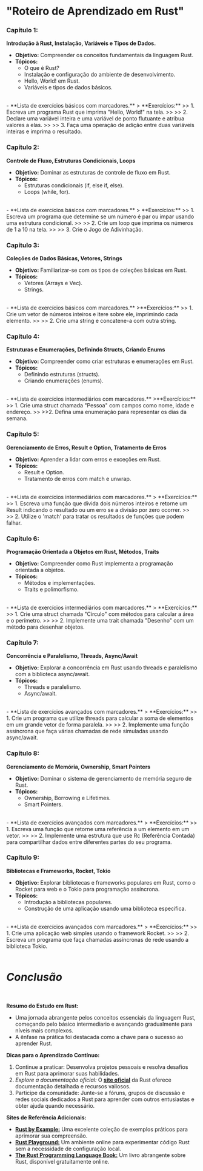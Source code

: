 # "Roteiro de Aprendizado em Rust"


### **Capítulo 1:**

**Introdução à Rust, Instalação, Variáveis e Tipos de Dados.**
- **Objetivo:** Compreender os conceitos fundamentais da linguagem Rust.
- **Tópicos:** 
  - O que é Rust?
  - Instalação e configuração do ambiente de desenvolvimento.
  - Hello, World! em Rust.
  - Variáveis e tipos de dados básicos.  
<br>
- **Lista de exercícios básicos com marcadores.**
> **Exercícios:**
>> 1. Escreva um programa Rust que imprima "Hello, World!" na tela.
>>
>> 2. Declare uma variável inteira e uma variável de ponto flutuante e atribua valores a elas.
>>
>> 3. Faça uma operação de adição entre duas variáveis inteiras e imprima o resultado.

### **Capítulo 2:**

**Controle de Fluxo, Estruturas Condicionais, Loops**
- **Objetivo:** Dominar as estruturas de controle de fluxo em Rust.
- **Tópicos:**
  - Estruturas condicionais (if, else if, else).
  - Loops (while, for).  
<br>
- **Lista de exercícios básicos com marcadores.**
> **Exercícios:**
>> 1. Escreva um programa que determine se um número é par ou ímpar usando uma estrutura condicional.
>>
>> 2. Crie um loop que imprima os números de 1 a 10 na tela.
>>
>> 3. Crie o Jogo de Adivinhação.

### **Capítulo 3:**

**Coleções de Dados Básicas, Vetores, Strings**

- **Objetivo:** Familiarizar-se com os tipos de coleções básicas em Rust.
- **Tópicos:** 
  - Vetores (Arrays e Vec). 
  - Strings.  
<br>
- **Lista de exercícios básicos com marcadores.**
>**Exercícios:**
>> 1. Crie um vetor de números inteiros e itere sobre ele, imprimindo cada elemento.
>>
>> 2. Crie uma string e concatene-a com outra string.

### **Capítulo 4:**

**Estruturas e Enumerações, Definindo Structs, Criando Enums**

- **Objetivo:** Compreender como criar estruturas e enumerações em Rust.
- **Tópicos:**
  - Definindo estruturas (structs).
  - Criando enumerações (enums).  
<br>
- **Lista de exercícios intermediários com marcadores.**
>**Exercícios:**
>> 1. Crie uma struct chamada "Pessoa" com campos como nome, idade e endereço.
>>
>>2. Defina uma enumeração para representar os dias da semana.

### **Capítulo 5:**

**Gerenciamento de Erros, Result e Option, Tratamento de Erros**

- **Objetivo:** Aprender a lidar com erros e exceções em Rust.
- **Tópicos:**
  - Result e Option.
  - Tratamento de erros com match e unwrap.  
<br>
- **Lista de exercícios intermediários com marcadores.**
> **Exercícios:**
>> 1. Escreva uma função que divida dois números inteiros e retorne um Result indicando o resultado ou um erro se a divisão por zero ocorrer.
>>
>> 2. Utilize o 'match' para tratar os resultados de funções que podem falhar.

### **Capítulo 6:**

**Programação Orientada a Objetos em Rust, Métodos, Traits**

- **Objetivo:** Compreender como Rust implementa a programação orientada a objetos.
- **Tópicos:**
  - Métodos e implementações.
  - Traits e polimorfismo.  
<br>  
- **Lista de exercícios intermediários com marcadores.**
> **Exercícios:**
>> 1. Crie uma struct chamada "Círculo" com métodos para calcular a área e o perímetro.
>>
>> 2. Implemente uma trait chamada "Desenho" com um método para desenhar objetos. 

### **Capítulo 7:**

**Concorrência e Paralelismo, Threads, Async/Await**

- **Objetivo:** Explorar a concorrência em Rust usando threads e paralelismo com a biblioteca async/await.
- **Tópicos:**
  - Threads e paralelismo.
  - Async/await.  
<br> 
- **Lista de exercícios avançados com marcadores.**
> **Exercícios:**
>> 1. Crie um programa que utilize threads para calcular a soma de elementos em um grande vetor de forma paralela.
>>
>> 2. Implemente uma função assíncrona que faça várias chamadas de rede simuladas usando async/await.

### **Capítulo 8:**

**Gerenciamento de Memória, Ownership, Smart Pointers**

- **Objetivo:** Dominar o sistema de gerenciamento de memória seguro de Rust.
- **Tópicos:**
  - Ownership, Borrowing e Lifetimes.
  - Smart Pointers.  
<br> 
- **Lista de exercícios avançados com marcadores.**
> **Exercícios:**
>> 1. Escreva uma função que retorne uma referência a um elemento em um vetor.
>>
>> 2. Implemente uma estrutura que use Rc (Referência Contada) para compartilhar dados entre diferentes partes do seu programa.

### **Capítulo 9:**

**Bibliotecas e Frameworks, Rocket, Tokio**

- **Objetivo:** Explorar bibliotecas e frameworks populares em Rust, como o Rocket para web e o Tokio para programação assíncrona.
- **Tópicos:**
  - Introdução a bibliotecas populares.
  - Construção de uma aplicação usando uma biblioteca específica.  
<br>  
- **Lista de exercícios avançados com marcadores.**
> **Exercícios:**
>> 1. Crie uma aplicação web simples usando o framework Rocket.
>>
>> 2. Escreva um programa que faça chamadas assíncronas de rede usando a biblioteca Tokio.

<br>
<br> 

# *Conclusão*  
<br>

**Resumo do Estudo em Rust:**

- Uma jornada abrangente pelos conceitos essenciais da linguagem Rust, começando pelo básico intermediario e avançando gradualmente para níveis mais complexos.
- A ênfase na prática foi destacada como a chave para o sucesso ao aprender Rust.

**Dicas para o Aprendizado Contínuo:**

1. Continue a praticar: Desenvolva projetos pessoais e resolva desafios em Rust para aprimorar suas habilidades.
2. *Explore a documentação oficial:* O [**site oficial**](https://www.rust-lang.org/) da Rust oferece documentação detalhada e recursos valiosos.
3. Participe da comunidade: Junte-se a fóruns, grupos de discussão e redes sociais dedicados a Rust para aprender com outros entusiastas e obter ajuda quando necessário.

**Sites de Referência Adicionais:**

- [**Rust by Example:**](https://doc.rust-lang.org/rust-by-example/) Uma excelente coleção de exemplos práticos para aprimorar sua compreensão.
- [**Rust Playground:**](https://play.rust-lang.org/) Um ambiente online para experimentar código Rust sem a necessidade de configuração local.
- [**The Rust Programming Language Book:**](https://doc.rust-lang.org/book/) Um livro abrangente sobre Rust, disponível gratuitamente online.